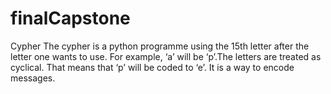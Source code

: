 # finalCapstone
Cypher
The cypher is a python programme using the 15th letter after the letter one wants to use.
For example, ‘a’ will be ‘p’.The letters are treated as cyclical. That means that ‘p’ will be coded to ‘e’.
It is a way to encode messages.
